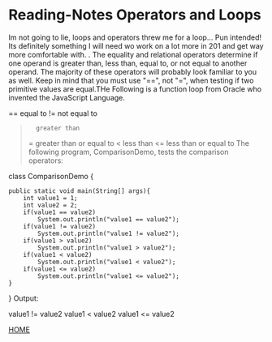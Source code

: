 # Reading-Notes Operators and Loops

Im not going to lie, loops and operators threw me for a loop... Pun intended! Its definitely something I will need wo work on a lot more in 201 and get way more comfortable with. 
. 
The equality and relational operators determine if one operand is greater than, less than, equal to, or not equal to another operand. The majority of these operators will probably look familiar to you as well. Keep in mind that you must use "==", not "=", when testing if two primitive values are equal.THe Following is a function loop from Oracle who invented the JavaScript Language.

==      equal to
!=      not equal to
>       greater than
>=      greater than or equal to
<       less than
<=      less than or equal to
The following program, ComparisonDemo, tests the comparison operators:


class ComparisonDemo {

    public static void main(String[] args){
        int value1 = 1;
        int value2 = 2;
        if(value1 == value2)
            System.out.println("value1 == value2");
        if(value1 != value2)
            System.out.println("value1 != value2");
        if(value1 > value2)
            System.out.println("value1 > value2");
        if(value1 < value2)
            System.out.println("value1 < value2");
        if(value1 <= value2)
            System.out.println("value1 <= value2");
    }
}
Output:

value1 != value2
value1 <  value2
value1 <= value2

[HOME](../README.md)